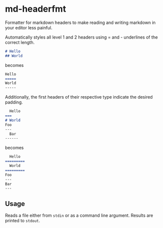 # md-headerfmt

Formatter for markdown headers to make reading and writing markdown in your editor less painful.

Automatically styles all level 1 and 2 headers using = and - underlines of the correct length.

```markdown
# Hello
## World
```
becomes
```markdown
Hello
=====
World
-----
```

Additionally, the first headers of their respective type indicate the desired padding.

```markdown
  Hello
===
# World
Foo
---
  Bar
------
```
becomes
```markdown
  Hello
=========
  World
=========
Foo
---
Bar
---
```

## Usage

Reads a file either from `stdin` or as a command line argument.
Results are printed to `stdout`.

